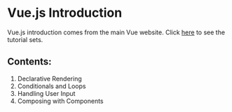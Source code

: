 # Vue.js Introduction

Vue.js introduction comes from the main Vue website.
Click [here](https://vuejs.org/v2/guide/index.html) to see the tutorial sets.

## Contents:

1. Declarative Rendering
2. Conditionals and Loops
3. Handling User Input
4. Composing with Components